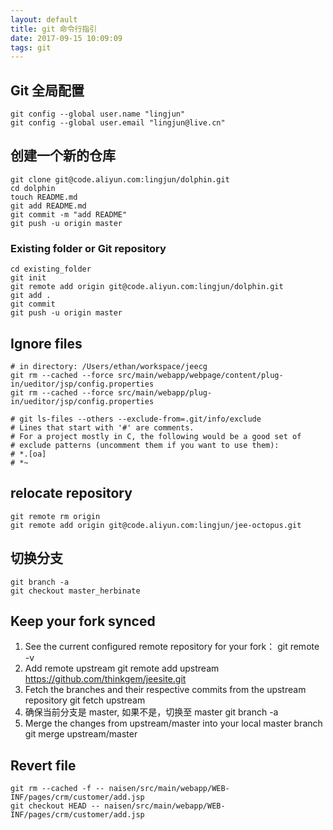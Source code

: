 ```yaml
---
layout: default
title: git 命令行指引
date: 2017-09-15 10:09:09
tags: git
---
```


## Git 全局配置
```
git config --global user.name "lingjun"
git config --global user.email "lingjun@live.cn"
```
## 创建一个新的仓库
```
git clone git@code.aliyun.com:lingjun/dolphin.git
cd dolphin
touch README.md
git add README.md
git commit -m "add README"
git push -u origin master
```
### Existing folder or Git repository
```
cd existing_folder
git init
git remote add origin git@code.aliyun.com:lingjun/dolphin.git
git add .
git commit
git push -u origin master
```
## Ignore files
```
# in directory: /Users/ethan/workspace/jeecg
git rm --cached --force src/main/webapp/webpage/content/plug-in/ueditor/jsp/config.properties
git rm --cached --force src/main/webapp/plug-in/ueditor/jsp/config.properties

# git ls-files --others --exclude-from=.git/info/exclude
# Lines that start with '#' are comments.
# For a project mostly in C, the following would be a good set of
# exclude patterns (uncomment them if you want to use them):
# *.[oa]
# *~
```
## relocate repository
```
git remote rm origin
git remote add origin git@code.aliyun.com:lingjun/jee-octopus.git
```
## 切换分支
```
git branch -a
git checkout master_herbinate
```
## Keep your fork synced
1. See the current configured remote repository for your fork：
git remote -v
2. Add remote upstream
git remote add upstream https://github.com/thinkgem/jeesite.git
3. Fetch the branches and their respective commits from the upstream repository
git fetch upstream
4. 确保当前分支是 master, 如果不是，切换至 master
git branch -a
5. Merge the changes from upstream/master into your local master branch
git merge upstream/master

## Revert file
```
git rm --cached -f -- naisen/src/main/webapp/WEB-INF/pages/crm/customer/add.jsp
git checkout HEAD -- naisen/src/main/webapp/WEB-INF/pages/crm/customer/add.jsp
```
